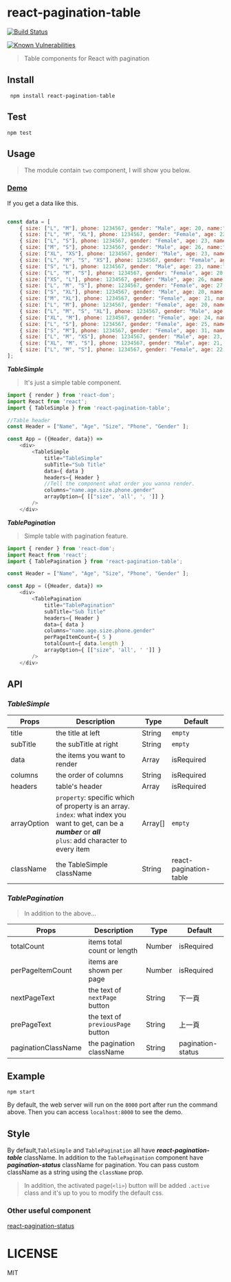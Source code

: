 # react-pagination-table

[![Build Status](https://travis-ci.org/addhome2001/react-pagination-table.svg?branch=master)](https://travis-ci.org/addhome2001/react-pagination-table)

[![Known Vulnerabilities](https://snyk.io/test/github/addhome2001/react-pagination-table/badge.svg)](https://snyk.io/test/github/addhome2001/react-pagination-table)

> Table components for React with pagination

## Install
```
 npm install react-pagination-table
```

## Test
```
npm test
```

## Usage

>The module contain `two` component, I will show you below.

### [Demo](https://addhome2001.github.io/react-pagination-table/)

If you get a data like this.

````javascript

const data = [
    { size: ["L", "M"], phone: 1234567, gender: "Male", age: 20, name:"Ben" },
    { size: ["L", "M", "XL"], phone: 1234567, gender: "Female", age: 22, name:"Ken" },
    { size: ["L", "S"], phone: 1234567, gender: "Female", age: 23, name:"Jay" },
    { size: ["M", "S"], phone: 1234567, gender: "Male", age: 26, name:"Chip" },
    { size: ["XL", "XS"], phone: 1234567, gender: "Male", age: 23, name:"Lee" },
    { size: ["L", "M", "S", "XS"], phone: 1234567, gender: "Female", age: 30, name:"Frank" },
    { size: ["S", "L"], phone: 1234567, gender: "Male", age: 23, name:"CoCo" },
    { size: ["L", "M", "S"], phone: 1234567, gender: "Female", age: 20, name:"Fake" },
    { size: ["XS", "L"], phone: 1234567, gender: "Male", age: 26, name:"Dump" },
    { size: ["L", "M", "S"], phone: 1234567, gender: "Female", age: 27, name:"Ocean" },
    { size: ["S", "XL"], phone: 1234567, gender: "Male", age: 20, name:"Polo" },
    { size: ["M", "XL"], phone: 1234567, gender: "Female", age: 21, name:"Queen" },
    { size: ["L", "M"], phone: 1234567, gender: "Female", age: 20, name:"Bump" },
    { size: ["L", "M", "S", "XL"], phone: 1234567, gender: "Male", age: 22, name:"Judy" },
    { size: ["XL", "M"], phone: 1234567, gender: "Female", age: 24, name:"Ryan" },
    { size: ["L", "S"], phone: 1234567, gender: "Female", age: 25, name:"Flow" },
    { size: ["S", "M"], phone: 1234567, gender: "Female", age: 31, name:"Ray" },
    { size: ["L", "M", "XS"], phone: 1234567, gender: "Male", age: 23, name:"Yen" },
    { size: ["XL", "M", "S"], phone: 1234567, gender: "Male", age: 21, name:"Gray" },
    { size: ["L", "M", "S"], phone: 1234567, gender: "Female", age: 22, name:"Tom" }
];
````

___TableSimple___

>It's just a simple table component.

````javascript
import { render } from 'react-dom';
import React from 'react';
import { TableSimple } from 'react-pagination-table';

//Table header
const Header = ["Name", "Age", "Size", "Phone", "Gender" ];

const App = ({Header, data}) =>
    <div>
        <TableSimple
            title="TableSimple"
            subTitle="Sub Title"
            data={ data }
            headers={ Header }
            //Tell the component what order you wanna render.  
            columns="name.age.size.phone.gender"
            arrayOption={ [["size", 'all', ', ']] }
        />
    </div>

````


___TablePagination___

>Simple table with pagination feature.


````javascript
import { render } from 'react-dom';
import React from 'react';
import { TablePagination } from 'react-pagination-table';

const Header = ["Name", "Age", "Size", "Phone", "Gender" ];

const App = ({Header, data}) =>
    <div>
        <TablePagination
            title="TablePagination"
            subTitle="Sub Title"
            headers={ Header }
            data={ data }
            columns="name.age.size.phone.gender"
            perPageItemCount={ 5 }
            totalCount={ data.length }
            arrayOption={ [["size", 'all', ' ']] }
        />
    </div>

````

## API

### ___TableSimple___

| Props        | Description                        | Type          | Default                  |
|------------------|------------------------------------|---------------|--------------------------|
| title   |  the title at left          | String      | `empty`                      |
| subTitle | the subTitle at right  | String        | `empty`                |
| data            | the items you want to render   | Array        | isRequired                       |
| columns  | the order of columns         | String        | isRequired                       |
| headers         | table's header                     | Array        | isRequired                   |
| arrayOption | `property`: specific which of property is an array.<br> `index`: what index you want to get, can be a ___number___ or ___all___<br>`plus`: add character to every item | Array[]        | `empty`                   |
| className         | the TableSimple className                     | String        | react-pagination-table                  |

### ___TablePagination___

>In addition to the above...

| Props        | Description                        | Type          | Default                  |
|------------------|------------------------------------|---------------|--------------------------|
| totalCount            | items total count or length                 | Number        | isRequired                       |
| perPageItemCount  | items are shown per page           | Number        | isRequired                       |
| nextPageText         | the text of `nextPage` button                     | String        | 下一頁                    |
| prePageText         | the text of `previousPage` button                     | String        | 上一頁                    |
| paginationClassName         | the pagination className                | String        | pagination-status                   |

## Example
```
npm start
```

By default, the web server will run on the `8000` port after run the command above. Then you can access `localhost:8000` to see the demo.

## Style
By default,`TableSimple` and `TablePagination` all have ___react-pagination-table___ className. In addition to the `TablePagination` component have ___pagination-status___ className for pagination. You can pass
custom className as a string using the `className` prop.

>In addition, the activated page(`<li>`) button will be added `.active`  class and it's up to you to modify the default css.

### Other useful component
[react-pagination-status](https://www.npmjs.com/package/react-pagination-status)

LICENSE
=======

MIT
